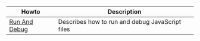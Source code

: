 | Howto                    | Description                 |
| ---------------------------------------| ----------------------------|
| [Run And Debug](./run-and-debug.md)       | Describes how to run and debug JavaScript files |
